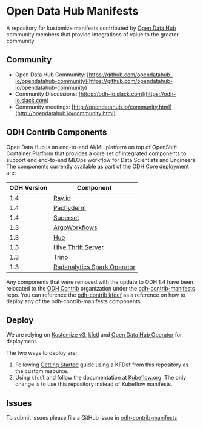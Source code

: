 # Open Data Hub Manifests
A repository for kustomize manifests contributed by [Open Data Hub](https://opendatahub.io) community members that provide integrations of value to the greater community

## Community
* Open Data Hub Community: [https://github.com/opendatahub-io/opendatahub-community](https://github.com/opendatahub-io/opendatahub-community)
* Community Discussions: [https://odh-io.slack.com](https://odh-io.slack.com)
* Community meetings: [http://opendatahub.io/community.html](http://opendatahub.io/community.html)


## ODH Contrib Components

Open Data Hub is an end-to-end AI/ML platform on top of OpenShift Container Platform that provides a core set of integrated components to support end end-to-end MLOps workflow for Data Scientists and Engineers. The components currently available as part of the ODH Core deployment are:


| ODH Version | Component                                               |
| ----------- | ------------------------------------------------------- |
|   1.4       | [Ray.io](ray/README.md)                                 |
|   1.4       | [Pachyderm](odhpachyderm/README.md)                     |
|   1.4       | [Superset](superset/README.md)                          |
|   1.3       | [ArgoWorkflows](odhargo/README.md)                      |
|   1.3       | [Hue](hue/README.md)                                    |
|   1.3       | [Hive Thrift Server](thriftserver/README.md)            |
|   1.3       | [Trino](trino/README.md)                                |
|   1.3       | [Radanalytics Spark Operator](radanalyticsio/README.md) |


Any components that were removed with the update to ODH 1.4 have been relocated to the [ODH Contrib](https://github.com/opendatahub-io-contrib) organization under the [odh-contrib-manifests](https://github.com/opendatahub-io-contrib/odh-contrib-manifests) repo.  You can reference the [odh-contrib kfdef](kfdef/odh-contrib.yaml) as a reference on how to deploy any of the odh-contrib-manifests components

## Deploy

We are relying on [Kustomize v3](https://github.com/kubernetes-sigs/kustomize), [kfctl](https://github.com/kubeflow/kfctl) and [Open Data Hub Operator](https://github.com/opendatahub-io/opendatahub-operator/blob/master/operator.md) for deployment.

The two ways to deploy are:

1. Following [Getting Started](http://opendatahub.io/docs/getting-started/quick-installation.html) guide using a KFDef from this repository as the custom resource.
1. Using `kfctl` and follow the documentation at [Kubeflow.org](https://www.kubeflow.org/docs/openshift/). The only change is to use this repository instead of Kubeflow manifests.

## Issues
To submit issues please file a GitHub issue in [odh-contrib-manifests](https://github.com/opendatahub-io/odh-contrib-manifests/issues)
